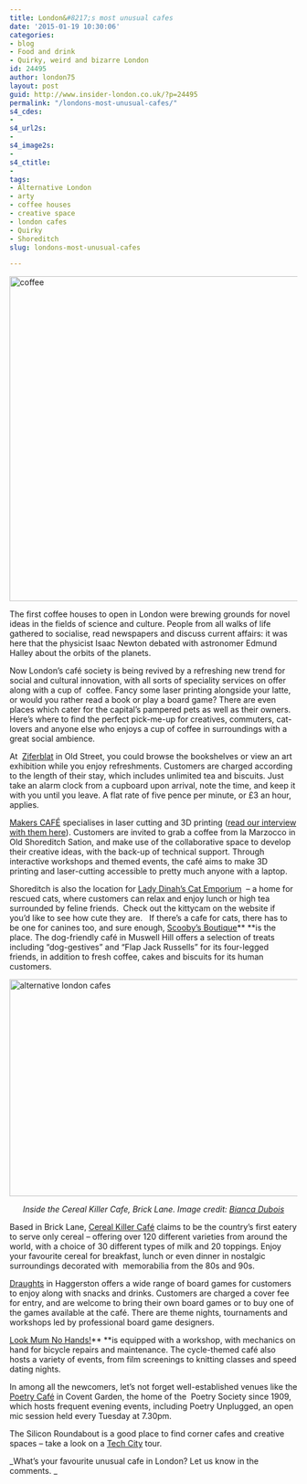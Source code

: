 ```yaml
---
title: London&#8217;s most unusual cafes
date: '2015-01-19 10:30:06'
categories:
- blog
- Food and drink
- Quirky, weird and bizarre London
id: 24495
author: london75
layout: post
guid: http://www.insider-london.co.uk/?p=24495
permalink: "/londons-most-unusual-cafes/"
s4_cdes:
- 
s4_url2s:
- 
s4_image2s:
- 
s4_ctitle:
- 
tags:
- Alternative London
- arty
- coffee houses
- creative space
- london cafes
- Quirky
- Shoreditch
slug: londons-most-unusual-cafes

---
```

[<img class="aligncenter size-full wp-image-24499" src="http://www.insider-london.co.uk/wp-content/uploads/2015/01/coffee-569.jpg" alt="coffee " width="569" height="569" />](http://www.insider-london.co.uk/wp-content/uploads/2015/01/coffee-569.jpg)

The first coffee houses to open in London were brewing grounds for novel ideas in the fields of science and culture. People from all walks of life gathered to socialise, read newspapers and discuss current affairs: it was here that the physicist Isaac Newton debated with astronomer Edmund Halley about the orbits of the planets.

Now London’s café society is being revived by a refreshing new trend for social and cultural innovation, with all sorts of speciality services on offer along with a cup of  coffee. Fancy some laser printing alongside your latte, or would you rather read a book or play a board game? There are even places which cater for the capital’s pampered pets as well as their owners. Here’s where to find the perfect pick-me-up for creatives, commuters, cat-lovers and anyone else who enjoys a cup of coffee in surroundings with a great social ambience.

At  [Ziferblat](http://london.ziferblat.net/ "Ziferblat") in Old Street, you could browse the bookshelves or view an art exhibition while you enjoy refreshments. Customers are charged according to the length of their stay, which includes unlimited tea and biscuits. Just take an alarm clock from a cupboard upon arrival, note the time, and keep it with you until you leave. A flat rate of five pence per minute, or £3 an hour, applies.

[Makers CAFÉ](http://makerscafe.com/ "makersCAFE") specialises in laser cutting and 3D printing (<a href="http://www.insider-london.co.uk/2014/09/19/insider-interview-makers-cafe/" target="_blank">read our interview with them here</a>). Customers are invited to grab a coffee from la Marzocco in Old Shoreditch Sation, and make use of the collaborative space to develop their creative ideas, with the back-up of technical support. Through interactive workshops and themed events, the café aims to make 3D printing and laser-cutting accessible to pretty much anyone with a laptop.

Shoreditch is also the location for [Lady Dinah&#8217;s Cat Emporium](http://ladydinahs.com/ "Lady Dinah's Cat Emporium")  &#8211; a home for rescued cats, where customers can relax and enjoy lunch or high tea surrounded by feline friends.  Check out the kittycam on the website if you’d like to see how cute they are.   If there’s a cafe for cats, there has to be one for canines too, and sure enough, [Scooby&#8217;s Boutique](http://scoobysboutique.co.uk "Scooby's Boutique")** **is the place. The dog-friendly café in Muswell Hill offers a selection of treats including &#8220;dog-gestives” and “Flap Jack Russells&#8221; for its four-legged friends, in addition to fresh coffee, cakes and biscuits for its human customers.

<img class="aligncenter wp-image-24527 size-full" src="http://www.insider-london.co.uk/wp-content/uploads/2015/01/Cereal-killer-cafe.jpg" alt="alternative london cafes" width="569" height="380" />

<p style="text-align: center;">
  <em>Inside the Cereal Killer Cafe, Brick Lane. Image credit: <a href="https://www.flickr.com/photos/filmedbybianca/15944935110/in/photolist-bxSFuv-qydJvx-9eskfA-9aNpvr-8iicGU-7koVRD-6MErqi-7koVMg-7koVKD-9epgj6-7koVQ6-7koVTR-9epggg-9epgeM-9epgdc-7koVSv-7ksQe3-9epgbK-7ksQ7w-837uV4-qi7e36-qzu6Dw-qhZXGj-qhZYay-qzxVsp-qzxWon-pCyivS-qzxXuv-qxgLa1-qhZhvb-qhZi6Q-9pshyF-83aD55-oGzCDW-6QXM5W-7caqPD-aeWcm-bugysd-7qZB5H-4qUJg8-4qUJgg-4qUJg4-4qUPxT-4qUJgc-4qUJgp-4qUJg2-73iXPR-dR5rQM-biTbZt-bekvQ2/" target="_blank">Bianca Dubois</a></em>
</p>

Based in Brick Lane, [Cereal Killer Café](http://cerealkillercafe.co.uk/ "Cereal Killer Cafe") claims to be the country’s first eatery to serve only cereal – offering over 120 different varieties from around the world, with a choice of 30 different types of milk and 20 toppings. Enjoy your favourite cereal for breakfast, lunch or even dinner in nostalgic surroundings decorated with  memorabilia from the 80s and 90s.

[Draughts](http://www.draughtslondon.com/ "Draughts") in Haggerston offers a wide range of board games for customers to enjoy along with snacks and drinks. Customers are charged a cover fee for entry, and are welcome to bring their own board games or to buy one of the games available at the café. There are theme nights, tournaments and workshops led by professional board game designers.

[Look Mum No Hands!](http://www.lookmumnohands.com/ "Look Mum No Hands!")** **is equipped with a workshop, with mechanics on hand for bicycle repairs and maintenance. The cycle-themed café also hosts a variety of events, from film screenings to knitting classes and speed dating nights.

In among all the newcomers, let’s not forget well-established venues like the [Poetry Café](http://www.poetrysociety.org.uk/content/cafe/ "Poetry Cafe") in Covent Garden, the home of the  Poetry Society since 1909, which hosts frequent evening events, including Poetry Unplugged, an open mic session held every Tuesday at 7.30pm.

The Silicon Roundabout is a good place to find corner cafes and creative spaces &#8211; take a look on a [Tech City](http://www.insider-london.co.uk/silicon-roundabout-tech-city-tour/ "Tech City") tour.

_What&#8217;s your favourite unusual cafe in London? Let us know in the comments. _